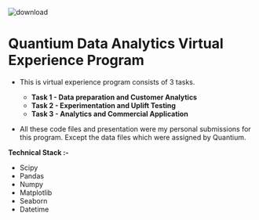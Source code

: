 ![download](https://user-images.githubusercontent.com/27211670/182025849-09465e4c-7e4f-4d10-bdbf-427385815d20.png)


# Quantium Data Analytics Virtual Experience Program

- This is virtual experience program consists of 3 tasks.
    - **Task 1 - Data preparation and Customer Analytics**
    - **Task 2 - Experimentation and Uplift Testing**
    - **Task 3 - Analytics and Commercial Application**

- All these code files and presentation were my personal submissions for this program. Except the data files which were assigned by Quantium.


**Technical Stack :-**
- Scipy
- Pandas
- Numpy
- Matplotlib
- Seaborn
- Datetime
